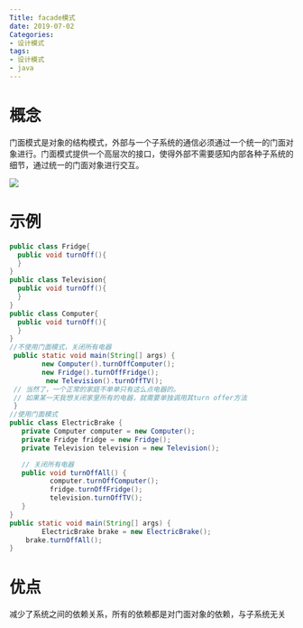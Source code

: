 ```yaml
---
Title: facade模式
date: 2019-07-02
Categories:
- 设计模式
tags:
- 设计模式
- java
---
```


# 概念

门面模式是对象的结构模式，外部与一个子系统的通信必须通过一个统一的门面对象进行。门面模式提供一个高层次的接口，使得外部不需要感知内部各种子系统的细节，通过统一的门面对象进行交互。

<!--more-->

![](https://shinerio.oss-cn-beijing.aliyuncs.com/blog_images/uncategory/20190702153926.png)

# 示例

```java
public class Fridge{
  public void turnOff(){ 
  }
}
public class Television{
  public void turnOff(){ 
  }
}
public class Computer{
  public void turnOff(){ 
  }
}
//不使用门面模式，关闭所有电器
 public static void main(String[] args) {
 		new Computer().turnOffComputer();
 		new Fridge().turnOffFridge();
		 new Television().turnOffTV();
 // 当然了，一个正常的家庭不单单只有这么点电器的。
 // 如果某一天我想关闭家里所有的电器，就需要单独调用其turn offer方法
 } 
//使用门面模式
public class ElectricBrake {
   private Computer computer = new Computer();
   private Fridge fridge = new Fridge();
   private Television television = new Television();

   // 关闭所有电器
   public void turnOffAll() {
          computer.turnOffComputer();
          fridge.turnOffFridge();
          television.turnOffTV();
   }
} 
public static void main(String[] args) {
 		ElectricBrake brake = new ElectricBrake();
    brake.turnOffAll();
} 
```

# 优点

减少了系统之间的依赖关系，所有的依赖都是对门面对象的依赖，与子系统无关



